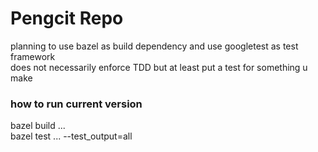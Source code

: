 # Pengcit Repo

planning to use bazel as build dependency and use googletest as test framework <br>
does not necessarily enforce TDD but at least put a test for something u make <br>

### how to run current version
bazel build ... <br>
bazel test ... --test_output=all
